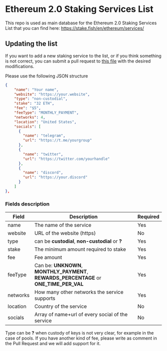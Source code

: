 # Ethereum 2.0 Staking Services List
This repo is used as main database for the Ethereum 2.0 Staking Services List that you can find here: https://stake.fish/en/ethereum/services/

## Updating the list

If you want to add a new staking service to the list, or if you think something is not correct, you can submit a pull request to [this file](https://github.com/stakefish/eth2-staking-services/blob/main/eth2-staking-services.json) with the desired modifications. 

Please use the following JSON structure

```json
{
    "name": "Your name",
    "website": "https://your.website",
    "type": "non-custodial",
    "stake": "32 ETH",
    "fee": "$5",
    "feeType": "MONTHLY_PAYMENT",
    "networks": 4,
    "location": "United States",
    "socials": [
      {
        "name": "telegram",
        "url": "https://t.me/yourgroup"
      },
      {
        "name": "twitter",
        "url": "https://twitter.com/yourhandle"
      },
      {
        "name": "discord",
        "url": "https://your.discord"
      }
    ]
},
```

### Fields description

| Field | Description | Required |  
|-------|-------------|----------|
|name|The name of the service|Yes| 
|website|URL of the website (https)|No|  
|type|can be **custodial**, **non-custodial** or **?**|Yes|
|stake|The minimum amount required to stake|Yes|
|fee|Fee amount|Yes|
|feeType|Can be: **UNKNOWN**, **MONTHLY_PAYMENT**, **REWARDS_PERCENTAGE** or **ONE_TIME_PER_VAL**|Yes|
|networks|How many other networks the service supports|Yes|
|location|Country of the service|No|
|socials|Array of name+url of every social of the service|No|

Type can be **?** when custody of keys is not very clear, for example in the case of pools. If you have another kind of fee, please write as comment in the Pull Request and we will add support for it.




